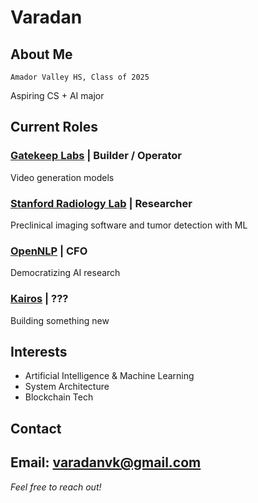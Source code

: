 # Varadan 

## About Me
`Amador Valley HS, Class of 2025`

Aspiring CS + AI major

## Current Roles

### [Gatekeep Labs](https://gatekeep.ai) | Builder / Operator
Video generation models

### [Stanford Radiology Lab](https://med.stanford.edu/sci3) | Researcher
Preclinical imaging software and tumor detection with ML

### [OpenNLP](https://opennlplabs.org/) | CFO
Democratizing AI research

### [Kairos](https://kairoslabs.xyz/) | ???
Building something new

## Interests
- Artificial Intelligence & Machine Learning
- System Architecture
- Blockchain Tech

## Contact
**Email:** varadanvk@gmail.com
---

*Feel free to reach out!*
